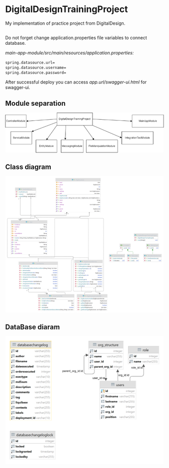 # DigitalDesignTrainingProject
My implementation of practice project from DigitalDesign.

## 

Do not forget change application.properties file variables to connect database.

*main-app-module/src/main/resources/application.properties:*

```properties
spring.datasource.url=
spring.datasource.username=
spring.datasource.password=
```

After successful deploy you can access *app.url/swagger-ui.html* for swagger-ui.

## Module separation
![Module diagram](ModuleScheme.png)

## Class diagram
![Class diagram](ClassDiagram.png)

## DataBase diaram
![DataBase diaram](DBDiagram.png)
